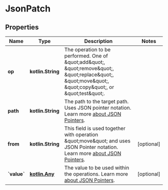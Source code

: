 
# JsonPatch

## Properties
| Name | Type | Description | Notes |
| ------------ | ------------- | ------------- | ------------- |
| **op** | **kotlin.String** | The operation to be performed. One of \&quot;add\&quot;, \&quot;remove\&quot;, \&quot;replace\&quot;, \&quot;move\&quot;, \&quot;copy\&quot;, or \&quot;test\&quot;. |  |
| **path** | **kotlin.String** | The path to the target path. Uses JSON pointer notation.  Learn more [about JSON Pointers](https://datatracker.ietf.org/doc/html/rfc6901#section-5). |  |
| **from** | **kotlin.String** | This field is used together with operation \&quot;move\&quot; and uses JSON Pointer notation.  Learn more [about JSON Pointers](https://datatracker.ietf.org/doc/html/rfc6901#section-5). |  [optional] |
| **&#x60;value&#x60;** | [**kotlin.Any**](.md) | The value to be used within the operations.  Learn more [about JSON Pointers](https://datatracker.ietf.org/doc/html/rfc6901#section-5). |  [optional] |



